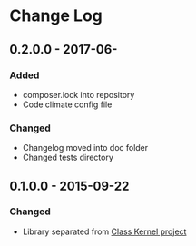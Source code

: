 # Change Log

## 0.2.0.0 - 2017-06-
### Added
* composer.lock into repository
* Code climate config file

### Changed
* Changelog moved into doc folder
* Changed tests directory

## 0.1.0.0 - 2015-09-22
### Changed
* Library separated from [Class Kernel project](https://github.com/chajr/class-kernel)
